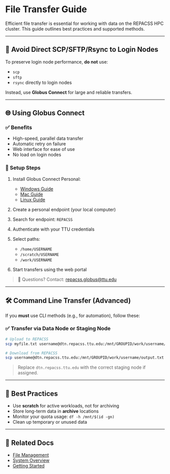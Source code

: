 # File Transfer Guide

Efficient file transfer is essential for working with data on the REPACSS HPC cluster. This guide outlines best practices and supported methods.

---

## 🚫 Avoid Direct SCP/SFTP/Rsync to Login Nodes

To preserve login node performance, **do not** use:
- `scp`
- `sftp`
- `rsync` directly to login nodes

Instead, use **Globus Connect** for large and reliable transfers.

---

## 🌐 Using Globus Connect

### ✅ Benefits
- High-speed, parallel data transfer
- Automatic retry on failure
- Web interface for ease of use
- No load on login nodes

### 🔧 Setup Steps

1. Install Globus Connect Personal:
   - [Windows Guide](https://docs.globus.org/globus-connect-personal-windows-installation-guide/)
   - [Mac Guide](https://docs.globus.org/globus-connect-personal-mac-installation-guide/)
   - [Linux Guide](https://docs.globus.org/globus-connect-personal-linux-installation-guide/)

2. Create a personal endpoint (your local computer)

3. Search for endpoint: `REPACSS`

4. Authenticate with your TTU credentials

5. Select paths:
   - `/home/USERNAME`
   - `/scratch/USERNAME`
   - `/work/USERNAME`

6. Start transfers using the web portal

> 📧 Questions? Contact: repacss.globus@ttu.edu

---

## 🛠 Command Line Transfer (Advanced)

If you **must** use CLI methods (e.g., for automation), follow these:

### ✅ Transfer via Data Node or Staging Node

```bash
# Upload to REPACSS
scp myfile.txt username@dtn.repacss.ttu.edu:/mnt/GROUPID/work/username/

# Download from REPACSS
scp username@dtn.repacss.ttu.edu:/mnt/GROUPID/work/username/output.txt ./
```

> Replace `dtn.repacss.ttu.edu` with the correct staging node if assigned.

---

## 📂 Best Practices

- Use **scratch** for active workloads, not for archiving
- Store long-term data in **archive** locations
- Monitor your quota usage: `df -h /mnt/$(id -gn)`
- Clean up temporary or unused data

---

## 🔗 Related Docs

- [File Management](file-management.md)
- [System Overview](system-overview.md)
- [Getting Started](getting-started.md)
